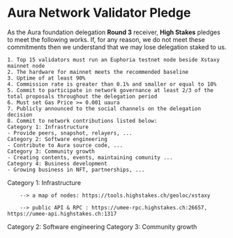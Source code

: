 # Aura Network Validator Pledge

As the Aura foundation delegation **Round 3** receiver, **High Stakes** pledges to meet the following works. If, for any reason, we do not meet these commitments then we understand that we may lose delegation staked to us.

    1. Top 15 validators must run an Euphoria testnet node beside Xstaxy mainnet node
    2. The hardware for mainnet meets the recommended baseline    
    3. Uptime of at least 90%
    4. Commission rate is greater than 0.1% and smaller or equal to 10%
    5. Commit to participate in network governance at least 2/3 of the total proposals throughout the delegation period
    6. Must set Gas Price >= 0.001 uaura
    7. Publicly announced to the social channels on the delegation decision
    8. Commit to network contributions listed below: 
    Category 1: Infrastructure
    - Provide peers, snapshot, relayers, ...
    Category 2: Software engineering
    - Contribute to Aura source code, ...
    Category 3: Community growth
    - Creating contents, events, maintaining comunity ...
    Category 4: Business development
    - Growing business in NFT, partnerships, ...

Category 1: Infrastructure

        --> a map of nodes: https://tools.highstakes.ch/geoloc/xstaxy

        --> public API & RPC : https://umee-rpc.highstakes.ch:26657, https://umee-api.highstakes.ch:1317

Category 2: Software engineering
Category 3: Community growth
